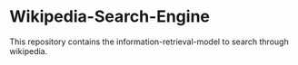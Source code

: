 # Wikipedia-Search-Engine
This repository contains the information-retrieval-model to search through wikipedia.
